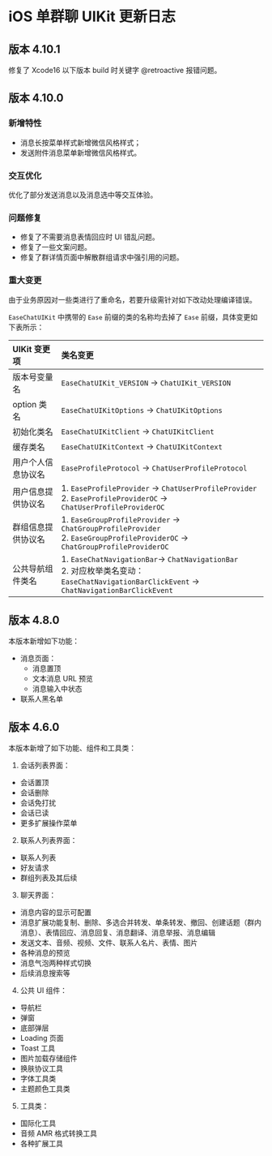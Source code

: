 # iOS 单群聊 UIKit 更新日志

## 版本 4.10.1

修复了 Xcode16 以下版本 build 时关键字 @retroactive 报错问题。

## 版本 4.10.0

### 新增特性

- 消息长按菜单样式新增微信风格样式；
- 发送附件消息菜单新增微信风格样式。

### 交互优化

优化了部分发送消息以及消息选中等交互体验。

### 问题修复

- 修复了不需要消息表情回应时 UI 错乱问题。
- 修复了一些文案问题。
- 修复了群详情页面中解散群组请求中强引用的问题。

### 重大变更

由于业务原因对一些类进行了重命名，若要升级需针对如下改动处理编译错误。

`EaseChatUIKit` 中携带的 `Ease` 前缀的类的名称均去掉了 `Ease` 前缀，具体变更如下表所示：

| UIKit 变更项      | 类名变更 | 
| :--------- | :----- | 
| 版本号变量名  | `EaseChatUIKit_VERSION` -> `ChatUIKit_VERSION`  | 
| option 类名 | `EaseChatUIKitOptions` -> `ChatUIKitOptions`       | 
| 初始化类名 | `EaseChatUIKitClient` -> `ChatUIKitClient `       | 
| 缓存类名   | `EaseChatUIKitContext` -> `ChatUIKitContext`       | 
| 用户个人信息协议名 | `EaseProfileProtocol` -> `ChatUserProfileProtocol` | 
| 用户信息提供协议名 | 1. `EaseProfileProvider` -> `ChatUserProfileProvider` <br/> 2. `EaseProfileProviderOC` -> `ChatUserProfileProviderOC`      | 
| 群组信息提供协议名   | 1. `EaseGroupProfileProvider` -> `ChatGroupProfileProvider` <br/> 2. `EaseGroupProfileProviderOC` -> `ChatGroupProfileProviderOC`      | 
| 公共导航组件类名 | 1. `EaseChatNavigationBar`-> `ChatNavigationBar` <br/> 2. 对应枚举类名变动：`EaseChatNavigationBarClickEvent` -> `ChatNavigationBarClickEvent` | 

## 版本 4.8.0

本版本新增如下功能：

- 消息页面：
  - 消息置顶
  - 文本消息 URL 预览
  - 消息输入中状态
- 联系人黑名单

## 版本 4.6.0

本版本新增了如下功能、组件和工具类：

1. 会话列表界面：
- 会话置顶
- 会话删除
- 会话免打扰
- 会话已读
- 更多扩展操作菜单

2. 联系人列表界面：
- 联系人列表
- 好友请求
- 群组列表及其后续

3. 聊天界面：
- 消息内容的显示可配置
- 消息扩展功能复制、删除、多选合并转发、单条转发、撤回、创建话题（群内消息）、表情回应、消息回复、消息翻译、消息举报、消息编辑
- 发送文本、音频、视频、文件、联系人名片、表情、图片
- 各种消息的预览
- 消息气泡两种样式切换
- 后续消息搜索等

4. 公共 UI 组件：
- 导航栏
- 弹窗
- 底部弹层
- Loading 页面
- Toast 工具
- 图片加载存储组件
- 换肤协议工具
- 字体工具类
- 主题颜色工具类

5. 工具类：
- 国际化工具
- 音频 AMR 格式转换工具
- 各种扩展工具

